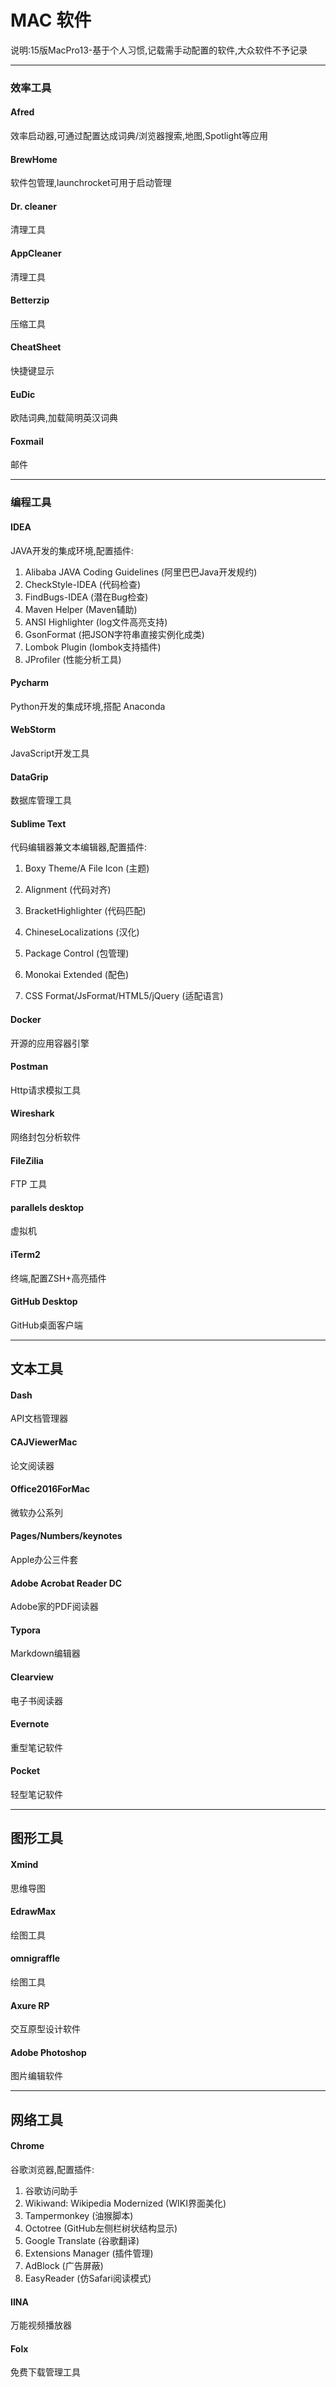 # MAC 软件

说明:15版MacPro13-基于个人习惯,记载需手动配置的软件,大众软件不予记录

------

### 效率工具

#### Afred

效率启动器,可通过配置达成词典/浏览器搜索,地图,Spotlight等应用



#### BrewHome

软件包管理,launchrocket可用于启动管理



#### Dr. cleaner

清理工具



#### AppCleaner

清理工具



#### Betterzip

压缩工具



#### CheatSheet

快捷键显示



#### EuDic

欧陆词典,加载简明英汉词典



#### Foxmail

邮件

------

### 编程工具

#### IDEA

JAVA开发的集成环境,配置插件:

1. Alibaba JAVA Coding Guidelines (阿里巴巴Java开发规约)
2. CheckStyle-IDEA (代码检查)
3. FindBugs-IDEA (潜在Bug检查)
4. Maven Helper (Maven辅助)
5. ANSI Highlighter (log文件高亮支持)
6. GsonFormat (把JSON字符串直接实例化成类)
7. Lombok Plugin (lombok支持插件)
8. JProfiler (性能分析工具)




#### Pycharm

Python开发的集成环境,搭配 Anaconda



#### WebStorm

JavaScript开发工具



#### DataGrip

数据库管理工具



#### Sublime Text

代码编辑器兼文本编辑器,配置插件:

1. Boxy Theme/A File Icon (主题)

2. Alignment (代码对齐)

3. BracketHighlighter (代码匹配)

4. ChineseLocalizations (汉化)

5. Package Control (包管理)

6. Monokai Extended (配色)

7. CSS Format/JsFormat/HTML5/jQuery (适配语言)

  

#### Docker

开源的应用容器引擎



#### Postman

Http请求模拟工具



#### Wireshark

网络封包分析软件



#### FileZilia

FTP 工具



#### parallels desktop

虚拟机



#### iTerm2

终端,配置ZSH+高亮插件



#### GitHub Desktop

GitHub桌面客户端

------

## 文本工具

#### Dash

API文档管理器



#### CAJViewerMac

论文阅读器



#### Office2016ForMac

微软办公系列



#### Pages/Numbers/keynotes

Apple办公三件套



#### Adobe Acrobat Reader DC

Adobe家的PDF阅读器



#### Typora

Markdown编辑器



#### Clearview

电子书阅读器



#### Evernote

重型笔记软件



#### Pocket

轻型笔记软件

------

## 图形工具

#### Xmind

思维导图



#### EdrawMax

绘图工具



#### omnigraffle

绘图工具



#### Axure RP

交互原型设计软件



#### Adobe Photoshop

图片编辑软件



------

## 网络工具

#### Chrome

谷歌浏览器,配置插件:

1. 谷歌访问助手
2. Wikiwand: Wikipedia Modernized (WIKI界面美化)
3. Tampermonkey (油猴脚本)
4. Octotree (GitHub左侧栏树状结构显示)
5. Google Translate (谷歌翻译)
6. Extensions Manager (插件管理)
7. AdBlock (广告屏蔽)
8. EasyReader (仿Safari阅读模式)



#### IINA

万能视频播放器



#### Folx

免费下载管理工具
